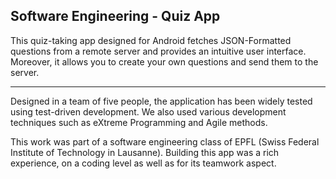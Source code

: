 Software Engineering - Quiz App
--------------------------------

This quiz-taking app designed for Android fetches JSON-Formatted questions from a remote server and provides an intuitive user interface. Moreover, it allows you to create your own questions and send them to the server.
***
Designed in a team of five people, the application has been widely tested using test-driven development. We also used various development techniques such as eXtreme Programming and Agile methods.

This work was part of a software engineering class of EPFL (Swiss Federal Institute of Technology in Lausanne). Building this app was a rich experience, on a coding level as well as for its teamwork aspect.